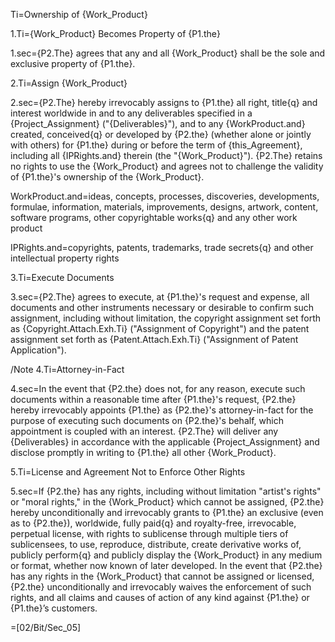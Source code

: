 Ti=Ownership of {Work_Product}

1.Ti={Work_Product} Becomes Property of {P1.the}

1.sec={P2.The} agrees that any and all {Work_Product} shall be the sole and exclusive property of {P1.the}.

2.Ti=Assign {Work_Product}

2.sec={P2.The} hereby irrevocably assigns to {P1.the} all right, title{q} and interest worldwide in and to any deliverables specified in a {Project_Assignment} ("{Deliverables}"), and to any {WorkProduct.and} created, conceived{q} or developed by {P2.the} (whether alone or jointly with others) for {P1.the} during or before the term of {this_Agreement}, including all {IPRights.and} therein (the "{Work_Product}").  {P2.The} retains no rights to use the {Work_Product} and agrees not to challenge the validity of {P1.the}'s ownership of the {Work_Product}. 

WorkProduct.and=ideas, concepts, processes, discoveries, developments, formulae, information, materials, improvements, designs, artwork, content, software programs, other copyrightable works{q} and any other work product
 
IPRights.and=copyrights, patents, trademarks, trade secrets{q} and other intellectual property rights

3.Ti=Execute Documents

3.sec={P2.The} agrees to execute, at {P1.the}'s request and expense, all documents and other instruments necessary or desirable to confirm such assignment, including without limitation, the copyright assignment set forth as {Copyright.Attach.Exh.Ti} ("Assignment of Copyright") and the patent assignment set forth as {Patent.Attach.Exh.Ti} ("Assignment of Patent Application").

/Note
4.Ti=Attorney-in-Fact

4.sec=In the event that {P2.the} does not, for any reason, execute such documents within a reasonable time after {P1.the}'s request, {P2.the} hereby irrevocably appoints {P1.the} as {P2.the}'s attorney-in-fact for the purpose of executing such documents on {P2.the}'s behalf, which appointment is coupled with an interest. {P2.The} will deliver any {Deliverables} in accordance with the applicable {Project_Assignment} and disclose promptly in writing to {P1.the} all other {Work_Product}.

5.Ti=License and Agreement Not to Enforce Other Rights

5.sec=If {P2.the} has any rights, including without limitation "artist's rights" or "moral rights," in the {Work_Product} which cannot be assigned,  {P2.the} hereby unconditionally and irrevocably grants to {P1.the} an exclusive (even as to {P2.the}), worldwide, fully paid{q} and royalty-free, irrevocable, perpetual license, with rights to sublicense through multiple tiers of sublicensees, to use, reproduce, distribute, create derivative works of, publicly perform{q} and publicly display the {Work_Product} in any medium or format, whether now known of later developed.  In the event that {P2.the} has any rights in the {Work_Product} that cannot be assigned or licensed, {P2.the} unconditionally and irrevocably waives the enforcement of such rights, and all claims and causes of action of any kind against {P1.the} or {P1.the}&rsquo;s customers.

=[02/Bit/Sec_05]
